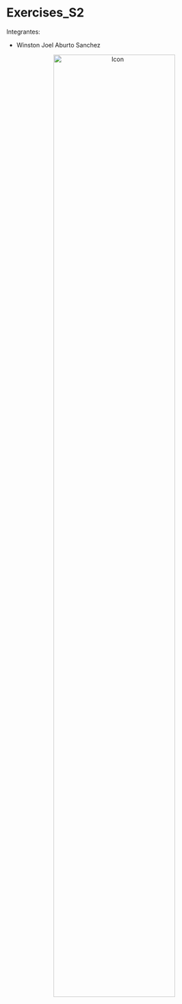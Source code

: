# Exercises_S2
Integrantes:
- Winston Joel Aburto Sanchez

<div align="center">
  <img src="https://github.com/Sanzj97/S2_K/blob/master/app/src/main/res/drawable/android.png?raw=true" alt="Icon" width="75%" />
</div>